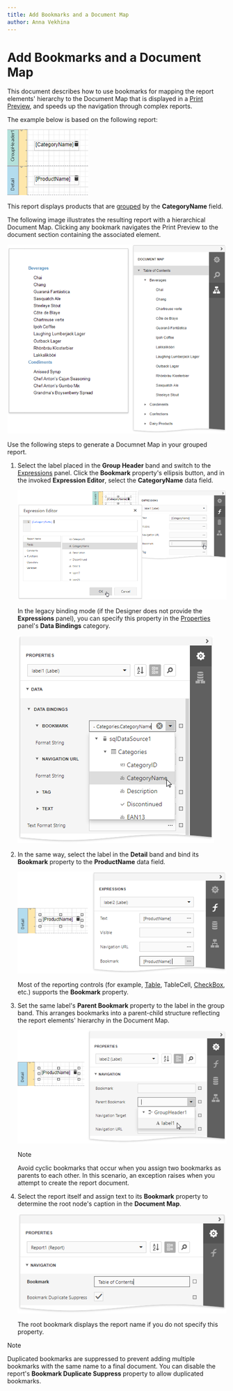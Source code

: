 ```yaml
---
title: Add Bookmarks and a Document Map
author: Anna Vekhina
---
```

# Add Bookmarks and a Document Map

This document describes how to use bookmarks for mapping the report elements' hierarchy to the Document Map that is displayed in a [Print Preview](../preview-print-and-export-reports.md), and speeds up the navigation through complex reports.

The example below is based on the following report:

![](../../../images/eurd-web-add-bookmark-source-report.png)

This report displays products that are [grouped](..\shape-report-data\group-and-sort-data\group-data.md) by the **CategoryName** field. 

The following image illustrates the resulting report with a hierarchical Document Map. Clicking any bookmark navigates the Print Preview to the document section containing the associated element.

![](../../../images/eurd-web-addbookmark_result.png)

Use the following steps to generate a Documnet Map in your grouped report.

1. Select the label placed in the **Group Header** band and switch to the [Expressions](..\report-designer-tools\ui-panels\expressions-panel.md) panel. Click the **Bookmark** property's ellipsis button, and in the invoked **Expression Editor**, select the **CategoryName** data field.
	
	![](../../../images/eurd-web-addbookmark-set-bookmark-for-group.png)
	
	In the legacy binding mode (if the Designer does not provide the **Expressions** panel), you can specify this property in the [Properties](..\report-designer-tools\ui-panels\properties-panel.md) panel's **Data Bindings** category.
	
	![](../../../images/eurd-web-addbookmark_legacy.png)
2. In the same way, select the label in the **Detail** band and bind its **Bookmark** property to the **ProductName** data field.
	
	![](../../../images/eurd-web-addbookmark-set-bookmarks-for-details.png)
	
	Most of the reporting controls (for example, [Table](..\use-report-elements\use-tables.md), TableCell, [CheckBox](..\use-report-elements\use-basic-report-controls\check-box.md), etc.) supports the **Bookmark** property.
3. Set the same label's **Parent Bookmark** property to the label in the group band. This arranges bookmarks into a parent-child structure reflecting the report elements' hierarchy in the Document Map.
	
	![](../../../images/eurd-web-addbookmark-bookmark-parent.png)
	
	> [!NOTE]
	> Avoid cyclic bookmarks that occur when you assign two bookmarks as parents to each other. In this scenario, an exception raises when you attempt to create the report document.
4. Select the report itself and assign text to its **Bookmark** property to determine the root node's caption in the **Document Map**.
	
	![](../../../images/eurd-web-addbookmark-root-bookmark.png)
	
	The root bookmark displays the report name if you do not specify this property.

> [!NOTE]
> Duplicated bookmarks are suppressed to prevent adding multiple bookmarks with the same name to a final document. You can disable the  report's **Bookmark Duplicate Suppress** property to allow duplicated bookmarks.